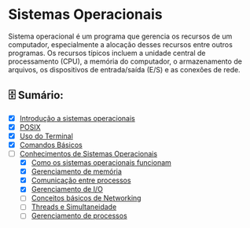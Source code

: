 # Sistemas Operacionais

Sistema operacional é um programa que gerencia os recursos de um computador, especialmente a alocação desses recursos entre outros programas. Os recursos típicos incluem a unidade central de processamento (CPU), a memória do computador, o armazenamento de arquivos, os dispositivos de entrada/saída (E/S) e as conexões de rede.

## 🗄️ Sumário:

- [x] [Introdução a sistemas operacionais](Sistemas_operacionais.md)
- [x] [POSIX](POSIX.md)
- [x] [Uso do Terminal](Terminal.md)
- [x] [Comandos Básicos](Comandos_basicos.md)
- [ ] [Conhecimentos de Sistemas Operacionais](/Conhecimentos_de_Sistemas_Operacionais/)
    - [x] [Como os sistemas operacionais funcionam](Conhecimentos_de_Sistemas_Operacionais/Como_os_sistemas_operacionais_funcionam.md)
    - [x] [Gerenciamento de memória](Conhecimentos_de_Sistemas_Operacionais/Gerenciamento_de_memoria.md)
    - [x] [Comunicação entre processos](Conhecimentos_de_Sistemas_Operacionais/Comunicacao_entre_processos.md)
    - [x] [Gerenciamento de I/O](Conhecimentos_de_Sistemas_Operacionais/Gerenciamento_de_I_O.md)
    - [ ] [Conceitos básicos de Networking](Conhecimentos_de_Sistemas_Operacionais/Conceitos_basicos_de_Networking.md)
    - [ ] [Threads e Simultaneidade](Conhecimentos_de_Sistemas_Operacionais/Threads_e_simultaneidade.md)
    - [ ] [Gerenciamento de processos](Conhecimentos_de_Sistemas_Operacionais/Gerenciamento_de_processos.md)
